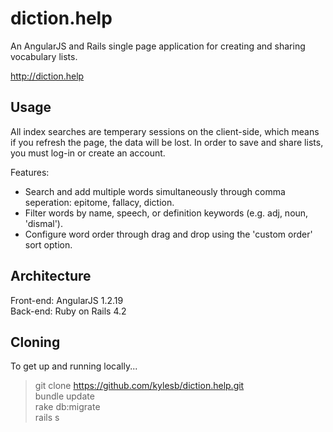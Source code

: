 # diction.help

An AngularJS and Rails single page application for creating and sharing vocabulary lists. 

http://diction.help

## Usage

All index searches are temperary sessions on the client-side, which means if you refresh the page, the data will be lost. In order to save and share lists, you must log-in or create an account. 

Features:

* Search and add multiple words simultaneously through comma seperation: epitome, fallacy, diction. 
* Filter words by name, speech, or definition keywords (e.g. adj, noun, 'dismal').
* Configure word order through drag and drop using the 'custom order' sort option.


## Architecture

Front-end: 	AngularJS 1.2.19<br>
Back-end:	Ruby on Rails 4.2


## Cloning

To get up and running locally...

> git clone https://github.com/kylesb/diction.help.git<br>
> bundle update<br>
> rake db:migrate<br>
> rails s